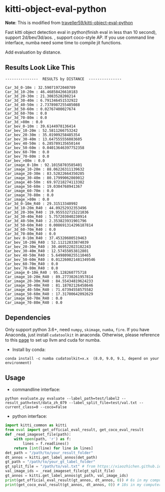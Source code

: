 # kitti-object-eval-python
**Note**: This is modified from [traveller59/kitti-object-eval-python](https://github.com/traveller59/kitti-object-eval-python)

Fast kitti object detection eval in python(finish eval in less than 10 second), support 2d/bev/3d/aos. , support coco-style AP. If you use command line interface, numba need some time to compile jit functions.

Add evaluation by distance.


## Results Look Like This

``` shell 
---------------  RESULTS by DISTANCE  ---------------

Car_3d_0-10m : 32.59071972040789
Car_3d_10-20m : 46.46858426610183
Car_3d_20-30m : 21.3083528208214
Car_3d_30-40m : 6.791346451532922
Car_3d_40-50m : 2.7378987255485088
Car_3d_50-60m : 0.02767400027674
Car_3d_60-70m : 0.0
Car_3d_70-80m : 0.0
Car_3d_>80m : 0.0
Car_bev_0-10m : 39.6144978136414
Car_bev_10-20m : 52.5811266753242
Car_bev_20-30m : 35.01909258485354
Car_bev_30-40m : 13.647555556083605
Car_bev_40-50m : 6.285789135650144
Car_bev_50-60m : 0.04013646397752358
Car_bev_60-70m : 0.0
Car_bev_70-80m : 0.0
Car_bev_>80m : 0.0
Car_image_0-10m : 92.10158703585401
Car_image_10-20m : 88.06226311139632
Car_image_20-30m : 83.52822664350285
Car_image_30-40m : 80.17999062869012
Car_image_40-50m : 69.97218274113382
Car_image_50-60m : 19.0304768941367
Car_image_60-70m : 0.0
Car_image_70-80m : 0.0
Car_image_>80m : 0.0
Car_3d_0-10m_R40 : 29.31513340992
Car_3d_10-20m_R40 : 44.09252932353496
Car_3d_20-30m_R40 : 19.955532715221036
Car_3d_30-40m_R40 : 5.757203040230914
Car_3d_40-50m_R40 : 2.353823931901796
Car_3d_50-60m_R40 : 0.008691314296187814
Car_3d_60-70m_R40 : 0.0
Car_3d_70-80m_R40 : 0.0
Car_bev_0-10m_R40 : 37.45320600519463
Car_bev_10-20m_R40 : 52.11212833874039
Car_bev_20-30m_R40 : 30.469522023182243
Car_bev_30-40m_R40 : 12.57455053812801
Car_bev_40-50m_R40 : 5.6498098255110465
Car_bev_50-60m_R40 : 0.012260021481349546
Car_bev_60-70m_R40 : 0.0
Car_bev_70-80m_R40 : 0.0
Car_image_0-10m_R40 : 95.128260775718
Car_image_10-20m_R40 : 89.27730261957814
Car_image_20-30m_R40 : 84.55434819624233
Car_image_30-40m_R40 : 81.18702126458646
Car_image_40-50m_R40 : 71.67394558575582
Car_image_50-60m_R40 : 17.31700642092629
Car_image_60-70m_R40 : 0.0
Car_image_70-80m_R40 : 0.0
```

## Dependencies
Only support python 3.6+, need `numpy`, `skimage`, `numba`, `fire`. If you have Anaconda, just install `cudatoolkit` in anaconda. Otherwise, please reference to this [page](https://github.com/numba/numba#custom-python-environments) to set up llvm and cuda for numba.
* Install by conda:
```
conda install -c numba cudatoolkit=x.x  (8.0, 9.0, 9.1, depend on your environment) 
```
## Usage
* commandline interface:
```
python evaluate.py evaluate --label_path=test/label2 --result_path=test/data_zh_079 --label_split_file=test/val.txt --current_class=0 --coco=False
```
* python interface:
```Python
import kitti_common as kitti
from eval import get_official_eval_result, get_coco_eval_result
def _read_imageset_file(path):
    with open(path, 'r') as f:
        lines = f.readlines()
    return [int(line) for line in lines]
det_path = "/path/to/your_result_folder"
dt_annos = kitti.get_label_annos(det_path)
gt_path = "/path/to/your_gt_label_folder"
gt_split_file = "/path/to/val.txt" # from https://xiaozhichen.github.io/files/mv3d/imagesets.tar.gz
val_image_ids = _read_imageset_file(gt_split_file)
gt_annos = kitti.get_label_annos(gt_path, val_image_ids)
print(get_official_eval_result(gt_annos, dt_annos, 0)) # 6s in my computer
print(get_coco_eval_result(gt_annos, dt_annos, 0)) # 18s in my computer
```
